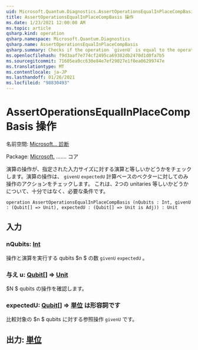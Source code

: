 ```yaml
---
uid: Microsoft.Quantum.Diagnostics.AssertOperationsEqualInPlaceCompBasis
title: AssertOperationsEqualInPlaceCompBasis 操作
ms.date: 1/23/2021 12:00:00 AM
ms.topic: article
qsharp.kind: operation
qsharp.namespace: Microsoft.Quantum.Diagnostics
qsharp.name: AssertOperationsEqualInPlaceCompBasis
qsharp.summary: Checks if the operation `givenU` is equal to the operation `expectedU` on the given input size  by checking the action of the operations only on the vectors from the computational basis. This is a necessary, but not sufficient, condition for the equality of two unitaries.
ms.openlocfilehash: f9d3aaf7e774cf2495ca69382db2470d1d0fa7b5
ms.sourcegitcommit: 71605ea9cc630e84e7ef29027e1f0ea06299747e
ms.translationtype: MT
ms.contentlocale: ja-JP
ms.lasthandoff: 01/26/2021
ms.locfileid: "98830493"
---
```

# <a name="assertoperationsequalinplacecompbasis-operation"></a>AssertOperationsEqualInPlaceCompBasis 操作

名前空間: [Microsoft... 診断](xref:Microsoft.Quantum.Diagnostics)

Package: [Microsoft.](https://nuget.org/packages/Microsoft.Quantum.QSharp.Core) ....... コア


演算の操作が、指定された入力サイズに対する演算と等しいかどうかをチェックします。演算の操作は、 `givenU` `expectedU` 計算ベースのベクターに対してのみ操作のアクションをチェックします。
これは、2つの unitaries 等しいかどうかについて、十分ではなく、必要な条件です。

```qsharp
operation AssertOperationsEqualInPlaceCompBasis (nQubits : Int, givenU : (Qubit[] => Unit), expectedU : (Qubit[] => Unit is Adj)) : Unit
```


## <a name="input"></a>入力

### <a name="nqubits--int"></a>nQubits: [Int](xref:microsoft.quantum.lang-ref.int)

操作と演算を実行する qubits $n $ の数 `givenU` `expectedU` 。


### <a name="givenu--qubit--unit"></a>与え u: [Qubit](xref:microsoft.quantum.lang-ref.qubit)[] => [Unit](xref:microsoft.quantum.lang-ref.unit) 

$N $ qubits の操作を確認します。


### <a name="expectedu--qubit--unit--is-adj"></a>expectedU: [Qubit](xref:microsoft.quantum.lang-ref.qubit)[] => [単位](xref:microsoft.quantum.lang-ref.unit)  は形容詞です

比較対象の $n $ qubits に対する参照操作 `givenU` です。



## <a name="output--unit"></a>出力: [単位](xref:microsoft.quantum.lang-ref.unit)

